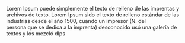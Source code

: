 Lorem Ipsum  puede simplemente el texto de relleno de las imprentas y archivos de texto. Lorem Ipsum
sido el texto de relleno estándar de las industrias desde el año 1500,  cuando un impresor (N. del  
persona que se dedica a la imprenta) desconocido usó una galería de textos y los mezcló dIps

